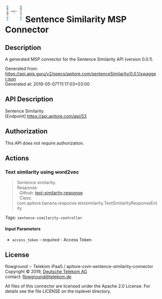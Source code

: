 # ![LOGO](logo.png) Sentence Similarity MSP Connector

## Description

A generated MSP connector for the Sentence Similarity API (version 0.0.1).

Generated from: https://api.apis.guru/v2/specs/apitore.com/sentenceSimilarity/0.0.1/swagger.json<br/>
Generated at: 2019-05-07T11:17:03+03:00

## API Description

Sentence Similarity.<BR />[Endpoint] https://api.apitore.com/api/53

## Authorization

This API does not require authorization.

## Actions

### Text similarity using word2vec

> Sentence similarity.<BR />Response<BR />&nbsp; Github: <a href="https://github.com/keigohtr/apitore-response-parent/tree/master/text-similarity-response">text-similarity-response</a><BR />&nbsp; Class: com.apitore.banana.response.textsimilarity.TextSimilarityResponseEntity<BR />

*Tags:* `sentence-similarity-controller`

#### Input Parameters
* `access_token` - _required_ - Access Token

## License

flowground :- Telekom iPaaS / apitore-com-sentence-similarity-connector<br/>
Copyright © 2019, [Deutsche Telekom AG](https://www.telekom.de)<br/>
contact: flowground@telekom.de

All files of this connector are licensed under the Apache 2.0 License. For details
see the file LICENSE on the toplevel directory.
